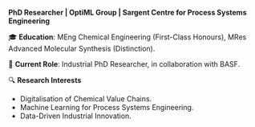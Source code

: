 __PhD Researcher | OptiML Group | Sargent Centre for Process Systems Engineering__

🎓 __Education__: MEng Chemical Engineering (First-Class Honours), MRes Advanced Molecular Synthesis (Distinction).

🔬 __Current Role__: Industrial PhD Researcher, in collaboration with BASF.


🔍 __Research Interests__
- Digitalisation of Chemical Value Chains.
- Machine Learning for Process Systems Engineering.
- Data-Driven Industrial Innovation.

